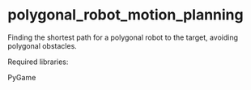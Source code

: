 # polygonal_robot_motion_planning
Finding the shortest path for a polygonal robot to the target, avoiding polygonal obstacles.

Required libraries:

PyGame 
